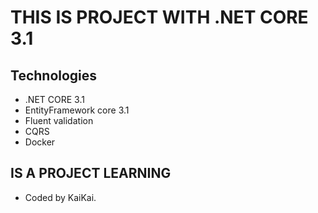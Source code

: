 # THIS IS PROJECT WITH .NET CORE 3.1
## Technologies
- .NET CORE 3.1
- EntityFramework core 3.1
- Fluent validation
- CQRS
- Docker
## IS A PROJECT LEARNING
- Coded by KaiKai.
